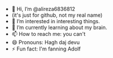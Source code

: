 - 👋 Hi, I’m @alireza6836812
- (it's just for github, not my real name)
- 👀 I’m interested in interesting things.
- 🌱 I’m currently learning about my brain.
- 📫 How to reach me: you can't
- 😄 Pronouns: Hagh daj devu
- ⚡ Fun fact: I'm fanning Adolf

<!---
alireza6836812/alireza6836812 is a ✨ special ✨ repository because its `README.md` (this file) appears on your GitHub profile.
You can click the Preview link to take a look at your changes.
--->

